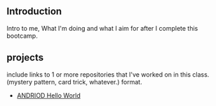 ##  Introduction
Intro to me, What I'm doing and what I aim for after I complete this bootcamp.

## projects

include links to 1 or more repositories that I've worked on in this class. (mystery pattern, card trick, whatever.)
[]() format.

* [ANDRIOD Hello World](https://github.com/mabbyreyes/android-hello-world)
